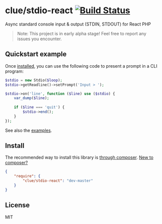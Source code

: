 # clue/stdio-react [![Build Status](https://travis-ci.org/clue/php-stdio-react.svg?branch=master)](https://travis-ci.org/clue/php-stdio-react)

Async standard console input & output (STDIN, STDOUT) for React PHP

> Note: This project is in early alpha stage! Feel free to report any issues you encounter.

## Quickstart example

Once [installed](#install), you can use the following code to present a prompt in a CLI program:

```php
$stdio = new Stdio($loop);
$stdio->getReadline()->setPrompt('Input > ');

$stdio->on('line', function ($line) use ($stdio) {
    var_dump($line);
    
    if ($line === 'quit') {
        $stdio->end();
    }
});
```

See also the [examples](examples).

## Install

The recommended way to install this library is [through composer](https://getcomposer.org).
[New to composer?](https://getcomposer.org/doc/00-intro.md)

```JSON
{
    "require": {
        "clue/stdio-react": "dev-master"
    }
}
```

## License

MIT
